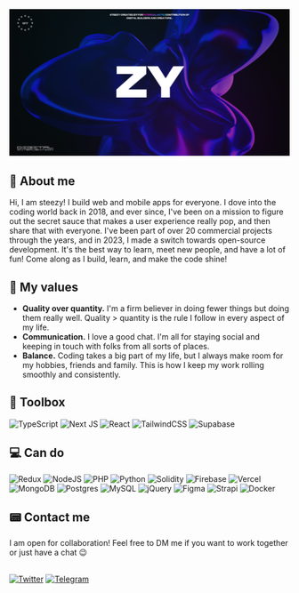 <img src="./public/banner2.png" />

<h2>🔮 About me</h2>
Hi, I am steezy! I build web and mobile apps for everyone. I dove into the coding world back in 2018, and ever since, I've been on a mission to figure out the secret sauce that makes a user experience really pop, and then share that with everyone. I've been part of over 20 commercial projects through the years, and in 2023, I made a switch towards open-source development. It's the best way to learn, meet new people, and have a lot of fun! Come along as I build, learn, and make the code shine!

<h2>🏺 My values</h2>

- **Quality over quantity.** I'm a firm believer in doing fewer things but doing them really well. Quality > quantity is the rule I follow in every aspect of my life.
- **Communication.** I love a good chat. I'm all for staying social and keeping in touch with folks from all sorts of places.
- **Balance.** Coding takes a big part of my life, but I always make room for my hobbies, friends and family. This is how I keep my work rolling smoothly and consistently.

<h2>🧰 Toolbox</h2>       

![TypeScript](https://img.shields.io/badge/typescript-%23007ACC.svg?style=for-the-badge&logo=typescript&logoColor=white)
![Next JS](https://img.shields.io/badge/Next-black?style=for-the-badge&logo=next.js&logoColor=white)
![React](https://img.shields.io/badge/react-%2320232a.svg?style=for-the-badge&logo=react&logoColor=%2361DAFB)
![TailwindCSS](https://img.shields.io/badge/tailwindcss-%2338B2AC.svg?style=for-the-badge&logo=tailwind-css&logoColor=white)
![Supabase](https://img.shields.io/badge/Supabase-3ECF8E?style=for-the-badge&logo=supabase&logoColor=white)

<h2>‍💻 Can do</h2>     

![Redux](https://img.shields.io/badge/redux-%23593d88.svg?style=for-the-badge&logo=redux&logoColor=white)
![NodeJS](https://img.shields.io/badge/node.js-6DA55F?style=for-the-badge&logo=node.js&logoColor=white)
![PHP](https://img.shields.io/badge/php-%23777BB4.svg?style=for-the-badge&logo=php&logoColor=white)
![Python](https://img.shields.io/badge/python-3670A0?style=for-the-badge&logo=python&logoColor=ffdd54)
![Solidity](https://img.shields.io/badge/Solidity-%23363636.svg?style=for-the-badge&logo=solidity&logoColor=white)
![Firebase](https://img.shields.io/badge/firebase-%23039BE5.svg?style=for-the-badge&logo=firebase)
![Vercel](https://img.shields.io/badge/vercel-%23000000.svg?style=for-the-badge&logo=vercel&logoColor=white)
![MongoDB](https://img.shields.io/badge/MongoDB-%234ea94b.svg?style=for-the-badge&logo=mongodb&logoColor=white)
![Postgres](https://img.shields.io/badge/postgres-%23316192.svg?style=for-the-badge&logo=postgresql&logoColor=white)
![MySQL](https://img.shields.io/badge/mysql-%2300f.svg?style=for-the-badge&logo=mysql&logoColor=white)
![jQuery](https://img.shields.io/badge/jquery-%230769AD.svg?style=for-the-badge&logo=jquery&logoColor=white)
![Figma](https://img.shields.io/badge/figma-%23F24E1E.svg?style=for-the-badge&logo=figma&logoColor=white)
![Strapi](https://img.shields.io/badge/strapi-%232E7EEA.svg?style=for-the-badge&logo=strapi&logoColor=white)
![Docker](https://img.shields.io/badge/docker-%230db7ed.svg?style=for-the-badge&logo=docker&logoColor=white)

<h2>📟 Contact me</h2>
I am open for collaboration! Feel free to DM me if you want to work together or just have a chat 😉
<br /><br />

<a href="https://twitter.com/steezy_dev" target="_blank">![Twitter](https://img.shields.io/badge/Twitter-%231DA1F2.svg?style=for-the-badge&logo=Twitter&logoColor=white)<a/>
<a href="https://t.me/therealsteezy" target="_blank">![Telegram](https://img.shields.io/badge/Telegram-2CA5E0?style=for-the-badge&logo=telegram&logoColor=white)<a/>

